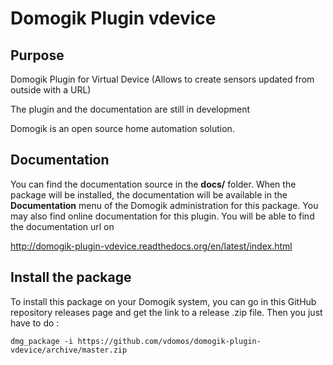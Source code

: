 # Domogik Plugin vdevice

## Purpose

Domogik Plugin for Virtual Device (Allows to create sensors updated from outside with a URL)

The plugin and the documentation are still in development

Domogik is an open source home automation solution.

## Documentation 

You can find the documentation source in the **docs/** folder. When the package will be installed, the documentation will be available in the **Documentation** menu of the Domogik administration for this package.
You may also find online documentation for this plugin. You will be able to find the documentation url on 

http://domogik-plugin-vdevice.readthedocs.org/en/latest/index.html

## Install the package

To install this package on your Domogik system, you can go in this GitHub repository releases page and get the link to a release .zip file. Then you just have to do :

    dmg_package -i https://github.com/vdomos/domogik-plugin-vdevice/archive/master.zip
